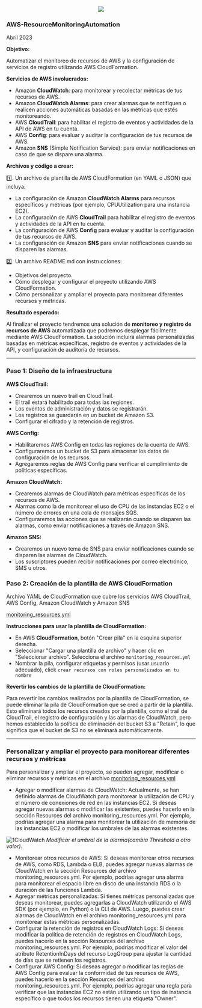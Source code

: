 <p align="center">
  <img src="https://user-images.githubusercontent.com/126183973/233773172-cf7eefea-4a55-47ac-981f-17d0ebf2f5a8.jpg" />
</p>

### AWS-ResourceMonitoringAutomation 
Abril 2023

**Objetivo:**

Automatizar el monitoreo de recursos de AWS y la configuración de servicios de registro utilizando AWS CloudFormation.

**Servicios de AWS involucrados:**

  - Amazon **CloudWatch**: para monitorear y recolectar métricas de tus recursos de AWS.
  - Amazon **CloudWatch Alarms**: para crear alarmas que te notifiquen o realicen acciones automáticas basadas en las métricas que estés monitoreando.
  - AWS **CloudTrail**: para habilitar el registro de eventos y actividades de la API de AWS en tu cuenta.
  - AWS **Config**: para evaluar y auditar la configuración de tus recursos de AWS.
  - Amazon **SNS** (Simple Notification Service): para enviar notificaciones en caso de que se dispare una alarma.


**Archivos y código a crear:**

  :one:. Un archivo de plantilla de AWS CloudFormation (en YAML o JSON) que incluya:

   - La configuración de Amazon **CloudWatch Alarms** para recursos específicos y métricas (por ejemplo, CPUUtilization para una instancia EC2).
   - La configuración de AWS **CloudTrail** para habilitar el registro de eventos y actividades de la API en tu cuenta.
   - La configuración de AWS **Config** para evaluar y auditar la configuración de tus recursos de AWS.
   - La configuración de Amazon **SNS** para enviar notificaciones cuando se disparen las alarmas.
    
  :two:. Un archivo README.md con instrucciones:

   - Objetivos del proyecto.
   - Cómo desplegar y configurar el proyecto utilizando AWS CloudFormation.
   - Cómo personalizar y ampliar el proyecto para monitorear diferentes recursos y métricas.
    
**Resultado esperado:**

Al finalizar el proyecto tendremos una solución de **monitoreo y registro de recursos de AWS** automatizada que podremos desplegar fácilmente mediante AWS CloudFormation. La solución incluirá alarmas personalizadas basadas en métricas específicas, registro de eventos y actividades de la API, y configuración de auditoría de recursos.

***

### Paso 1: Diseño de la infraestructura

**AWS CloudTrail:**
  - Crearemos un nuevo trail en CloudTrail.
  - El trail estará habilitado para todas las regiones.
  - Los eventos de administración y datos se registrarán.
  - Los registros se guardarán en un bucket de Amazon S3.
  - Configurar el cifrado y la retención de registros.

**AWS Config:**
  - Habilitaremos AWS Config en todas las regiones de la cuenta de AWS.
  - Configuraremos un bucket de S3 para almacenar los datos de configuración de los recursos.
  - Agregaremos reglas de AWS Config para verificar el cumplimiento de políticas específicas.

**Amazon CloudWatch:**
  - Crearemos alarmas de CloudWatch para métricas específicas de los recursos de AWS.
  - Alarmas como la de monitorear el uso de CPU de las instancias EC2 o el número de errores en una cola de mensajes SQS.
  - Configuraremos las acciones que se realizarán cuando se disparen las alarmas, como enviar notificaciones a través de Amazon SNS.

**Amazon SNS:**
  - Crearemos un nuevo tema de SNS para enviar notificaciones cuando se disparen las alarmas de CloudWatch.
  - Los suscriptores pueden recibir notificaciones por correo electrónico, SMS u otros.

### Paso 2: Creación de la plantilla de AWS CloudFormation

Archivo YAML de CloudFormation que cubre los servicios AWS CloudTrail, AWS Config, Amazon CloudWatch y Amazon SNS

[monitoring_resources.yml](https://github.com/ccalvop/AWS-ResourceMonitoringAutomation/blob/main/monitoring_resources.yml)

**Instrucciones para usar la plantilla de CloudFormation:**
  - En AWS **CloudFormation**, botón "Crear pila" en la esquina superior derecha.
  - Seleccionar "Cargar una plantilla de archivo" y hacer clic en "Seleccionar archivo". Selecciona el archivo `monitoring_resources.yml` 
  - Nombrar la pila, configurar etiquetas y permisos (usar usuario adecuado), click `crear recursos con roles personalizados en tu nombre`

**Revertir los cambios de la plantilla de CloudFormation:**

Para revertir los cambios realizados por la plantilla de CloudFormation, se puede eliminar la pila de CloudFormation que se creó a partir de la plantilla. Esto eliminará todos los recursos creados por la plantilla, como el trail de CloudTrail, el registro de configuración y las alarmas de CloudWatch, pero hemos establecido la política de eliminación del bucket S3 a "Retain", lo que significa que el bucket de S3 no se eliminará automáticamente.

***

### Personalizar y ampliar el proyecto para monitorear diferentes recursos y métricas

Para personalizar y ampliar el proyecto, se pueden agregar, modificar o eliminar recursos y métricas en el archivo [monitoring_resources.yml](https://github.com/ccalvop/AWS-ResourceMonitoringAutomation/blob/main/monitoring_resources.yml)

  - Agregar o modificar alarmas de CloudWatch: Actualmente, se han definido alarmas de CloudWatch para monitorear la utilización de CPU y el número de conexiones de red en las instancias EC2. Si deseas agregar nuevas alarmas o modificar las existentes, puedes hacerlo en la sección Resources del archivo monitoring_resources.yml. Por ejemplo, podrías agregar una alarma para monitorear la utilización de memoria de las instancias EC2 o modificar los umbrales de las alarmas existentes.

![1CloudWatch](https://user-images.githubusercontent.com/126183973/233781589-944d37cb-8d19-4d7e-a8d8-f61843b7ecce.png)
_Modificar el umbral de la alarma(cambia Threshold a otro valor)._

  - Monitorear otros recursos de AWS: Si deseas monitorear otros recursos de AWS, como RDS, Lambda o ELB, puedes agregar nuevas alarmas de CloudWatch en la sección Resources del archivo monitoring_resources.yml. Por ejemplo, podrías agregar una alarma para monitorear el espacio libre en disco de una instancia RDS o la duración de las funciones Lambda.
  - Agregar métricas personalizadas: Si tienes métricas personalizadas que deseas monitorear, puedes agregarlas a CloudWatch utilizando el AWS SDK (por ejemplo, en Python) o la CLI de AWS. Luego, puedes crear alarmas de CloudWatch en el archivo monitoring_resources.yml para monitorear estas métricas personalizadas.
  - Configurar la retención de registros en CloudWatch Logs: Si deseas modificar la política de retención de registros en CloudWatch Logs, puedes hacerlo en la sección Resources del archivo monitoring_resources.yml. Por ejemplo, podrías modificar el valor del atributo RetentionInDays del recurso LogGroup para ajustar la cantidad de días que se retienen los registros.
  - Configurar AWS Config: Si deseas agregar o modificar las reglas de AWS Config para evaluar la conformidad de tus recursos de AWS, puedes hacerlo en la sección Resources del archivo monitoring_resources.yml. Por ejemplo, podrías agregar una regla para verificar que las instancias EC2 no están utilizando un tipo de instancia específico o que todos los recursos tienen una etiqueta "Owner".



